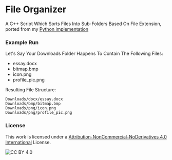 # File Organizer
A C++ Script Which Sorts Files Into Sub-Folders Based On File Extension, ported from my [Python implementation](https://github.com/SamHarris2020/Assorted-Projects/blob/master/File%20Sorter/Sorter.py)


### Example Run

Let's Say Your Downloads Folder Happens To Contain The Following Files:
 * essay.docx
 * bitmap.bmp
 * icon.png
 * profile_pic.png

Resulting File Structure:
```
Downloads/docx/essay.docx
Downloads/bmp/bitmap.bmp
Downloads/png/icon.png
Downloads/png/profile_pic.png
```

### License

This work is licensed under a
[Attribution-NonCommercial-NoDerivatives 4.0 International][cc-by] License.

![CC BY 4.0][cc-by-image]

[cc-by]: http://creativecommons.org/licenses/by/4.0/
[cc-by-image]: https://licensebuttons.net/l/by-nc-nd/3.0/88x31.png
